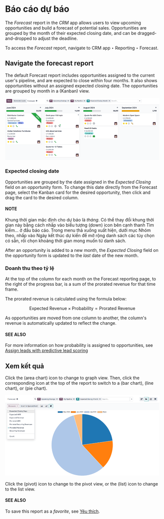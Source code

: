 # Báo cáo dự báo

The *Forecast* report in the *CRM* app allows users to view upcoming opportunities and build a
forecast of potential sales. Opportunities are grouped by the month of their expected closing date,
and can be dragged-and-dropped to adjust the deadline.

To access the *Forecast* report, navigate to CRM app ‣ Reporting ‣ Forecast.

## Navigate the forecast report

The default Forecast report includes opportunities assigned to the current user's
pipeline, and are expected to close within four months. It also shows opportunities without an
assigned expected closing date. The opportunities are grouped by month in a <i class="oi oi-view-kanban"></i>
(Kanban) view.

![A sample version of the Forecast report in the CRM app.](../../../../.gitbook/assets/sample-report.png)

### Expected closing date

Opportunities are grouped by the date assigned in the *Expected Closing* field on an opportunity
form. To change this date directly from the Forecast page, select the Kanban card for
the desired opportunity, then click and drag the card to the desired column.

#### NOTE
Khung thời gian mặc định cho dự báo là *tháng*. Có thể thay đổi khung thời gian này bằng cách nhấp vào biểu tượng <i class="fa fa-caret-down"></i> (down) icon bên cạnh thanh Tìm kiếm... ở đầu báo cáo. Trong menu thả xuống xuất hiện, dưới mục Nhóm theo, nhấp vào Ngày kết thúc dự kiến để mở rộng danh sách các tùy chọn có sẵn, rồi chọn khoảng thời gian mong muốn từ danh sách.

After an opportunity is added to a new month, the *Expected Closing* field on the opportunity form
is updated to the *last* date of the new month.

### Doanh thu theo tỷ lệ

At the top of the column for each month on the Forecast reporting page, to the right of
the progress bar, is a sum of the prorated revenue for that time frame.

The prorated revenue is calculated using the formula below:

$$
\text{Expected Revenue} \times \text{Probability} = \text{Prorated Revenue}
$$

As opportunities are moved from one column to another, the column's revenue is automatically updated
to reflect the change.

#### SEE ALSO
For more information on how probability is assigned to opportunities, see
[Assign leads with predictive lead scoring](../track_leads/lead_scoring.md)

## Xem kết quả

Click the <i class="fa fa-area-chart"></i> (area chart) icon to change to graph view. Then, click
the corresponding icon at the top of the report to switch to a <i class="fa fa-bar-chart"></i> (bar
chart), <i class="fa fa-line-chart"></i> (line chart), or <i class="fa fa-pie-chart"></i> (pie
chart).

![A pie chart view of the Forecast report.](../../../../.gitbook/assets/pie-chart-view.png)

Click the <i class="oi oi-view-pivot"></i> (pivot) icon to change to the pivot view, or the <i class="oi oi-view-list"></i> (list) icon to change to the list view.

#### SEE ALSO
To save this report as a *favorite*, see [Yêu thích](../../../essentials/search.md#search-favorites).

